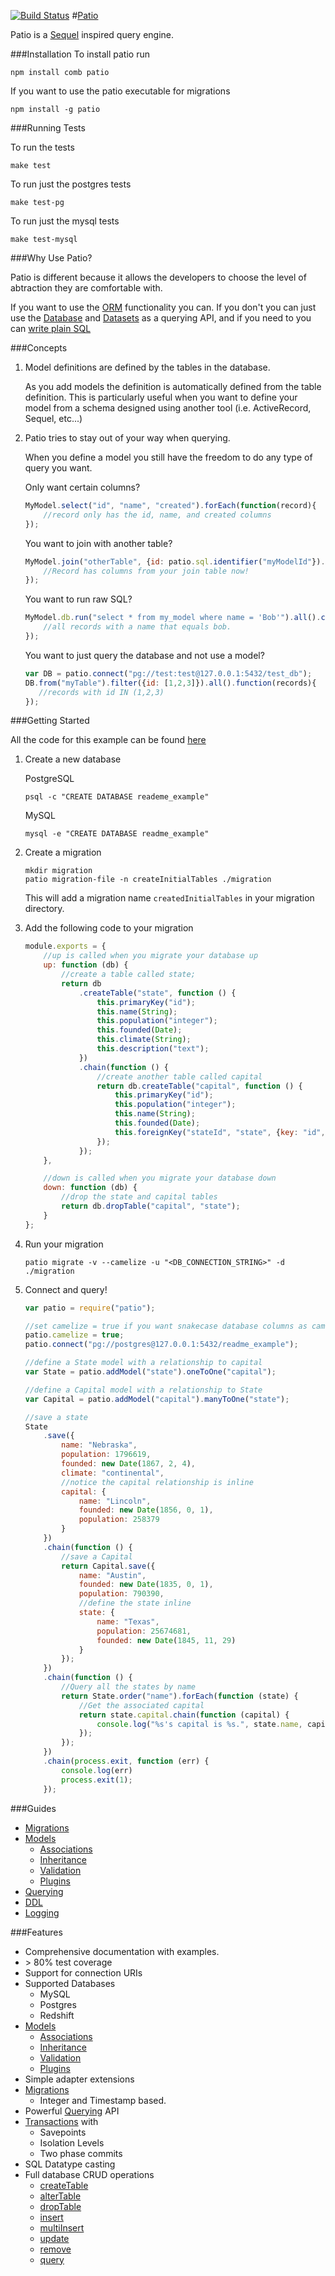 [![Build Status](https://travis-ci.org/C2FO/patio.svg?branch=master)](https://travis-ci.org/C2FO/patio)
#[Patio](http://c2fo.github.com/patio)

Patio is a <a href="http://sequel.rubyforge.org/" target="patioapi">Sequel</a> inspired query engine.

###Installation
To install patio run

`npm install comb patio`

If you want to use the patio executable for migrations

`npm install -g patio`

###Running Tests

To run the tests 

```
make test
```

To run just the postgres tests

```
make test-pg
```

To run just the mysql tests

```
make test-mysql
```

###Why Use Patio?
                                                                                                                                                             
Patio is different because it allows the developers to choose the level of abtraction they are comfortable with.                                             

If you want to use the [ORM](http://c2fo.github.com/patio/models.html) functionality you can. If you don't you can just use the [Database](http://c2fo.github.com/patio/DDL.html) and [Datasets](http://c2fo.github.com/patio/querying.html) as a querying API, and if you need to you can [write plain SQL](http://c2fo.github.com/patio/patio_Database.html#run)

###Concepts

1. Model definitions are defined by the tables in the database.

    As you add models the definition is automatically defined from the table definition. This is particularly useful when you want to define your model from a schema designed using another tool (i.e. ActiveRecord, Sequel, etc...)

2. Patio tries to stay out of your way when querying.

    When you define a model you still have the freedom to do any type of query you want.

    Only want certain columns?

    ```javascript
    MyModel.select("id", "name", "created").forEach(function(record){
        //record only has the id, name, and created columns
    });
    ```

    You want to join with another table?

    ```javascript
    MyModel.join("otherTable", {id: patio.sql.identifier("myModelId"}).forEach(function(record){
        //Record has columns from your join table now!
    });
    ```

    You want to run raw SQL?

    ```javascript
    MyModel.db.run("select * from my_model where name = 'Bob'").all().chain(function(records){
        //all records with a name that equals bob.
    });
    ```

    You want to just query the database and not use a model?

    ```javascript
    var DB = patio.connect("pg://test:test@127.0.0.1:5432/test_db");
    DB.from("myTable").filter({id: [1,2,3]}).all().function(records){
       //records with id IN (1,2,3)
    });
    ```

                                                                                                                                                                                                                                                                                                                                                                                                                                                                                                                                                                                                                                                                                         
###Getting Started

All the code for this example can be found [here](https://github.com/C2FO/patio/tree/master/example/readme-example)

1. Create a new database

    PostgreSQL
    ```
    psql -c "CREATE DATABASE reademe_example"
    ```

    MySQL

    ```
    mysql -e "CREATE DATABASE readme_example"
    ```

2. Create a migration

    ```
    mkdir migration
    patio migration-file -n createInitialTables ./migration
    ```

    This will add a migration name `createdInitialTables` in your migration directory.

2. Add the following code to your migration

    ```javascript
    module.exports = {
        //up is called when you migrate your database up
        up: function (db) {
            //create a table called state;
            return db
                .createTable("state", function () {
                    this.primaryKey("id");
                    this.name(String);
                    this.population("integer");
                    this.founded(Date);
                    this.climate(String);
                    this.description("text");
                })
                .chain(function () {
                    //create another table called capital
                    return db.createTable("capital", function () {
                        this.primaryKey("id");
                        this.population("integer");
                        this.name(String);
                        this.founded(Date);
                        this.foreignKey("stateId", "state", {key: "id", onDelete: "CASCADE"});
                    });
                });
        },

        //down is called when you migrate your database down
        down: function (db) {
            //drop the state and capital tables
            return db.dropTable("capital", "state");
        }
    };
    ```

3. Run your migration

    ```
    patio migrate -v --camelize -u "<DB_CONNECTION_STRING>" -d ./migration
    ```


4. Connect and query!
                                                                                                                      
    ```javascript
    var patio = require("patio");

    //set camelize = true if you want snakecase database columns as camelcase
    patio.camelize = true;
    patio.connect("pg://postgres@127.0.0.1:5432/readme_example");

    //define a State model with a relationship to capital
    var State = patio.addModel("state").oneToOne("capital");

    //define a Capital model with a relationship to State
    var Capital = patio.addModel("capital").manyToOne("state");

    //save a state
    State
        .save({
            name: "Nebraska",
            population: 1796619,
            founded: new Date(1867, 2, 4),
            climate: "continental",
            //notice the capital relationship is inline
            capital: {
                name: "Lincoln",
                founded: new Date(1856, 0, 1),
                population: 258379
            }
        })
        .chain(function () {
            //save a Capital
            return Capital.save({
                name: "Austin",
                founded: new Date(1835, 0, 1),
                population: 790390,
                //define the state inline
                state: {
                    name: "Texas",
                    population: 25674681,
                    founded: new Date(1845, 11, 29)
                }
            });
        })
        .chain(function () {
            //Query all the states by name
            return State.order("name").forEach(function (state) {
                //Get the associated capital
                return state.capital.chain(function (capital) {
                    console.log("%s's capital is %s.", state.name, capital.name);
                });
            });
        })
        .chain(process.exit, function (err) {
            console.log(err)
            process.exit(1);
        });
    ```

###Guides

* [Migrations](http://c2fo.github.com/patio/migrations.html)
* [Models](http://c2fo.github.com/patio/models.html)
    * [Associations](http://c2fo.github.com/patio/associations.html)
    * [Inheritance](http://c2fo.github.com/patio/model-inheritance.html)
    * [Validation](http://c2fo.github.com/patio/validation.html)
    * [Plugins](http://c2fo.github.com/patio/plugins.html)
* [Querying](http://c2fo.github.com/patio/querying.html)
* [DDL](http://c2fo.github.com/patio/DDL.html)
* [Logging](http://c2fo.github.com/patio/logging.html)

###Features

* Comprehensive documentation with examples.
* &gt; 80% test coverage
* Support for connection URIs
* Supported Databases
    * MySQL
    * Postgres
    * Redshift
* [Models](http://c2fo.github.com/patio/models.html)
    * [Associations](http://c2fo.github.com/patio/associations.html)
    * [Inheritance](http://c2fo.github.com/patio/model-inheritance.html)
    * [Validation](http://c2fo.github.com/patio/validation.html)
    * [Plugins](http://c2fo.github.com/patio/plugins.html)
* Simple adapter extensions
* [Migrations](http://c2fo.github.com/patio/migrations.html)
    * Integer and Timestamp based.
* Powerful [Querying](http://c2fo.github.com/patio/querying.html) API
* [Transactions](http://c2fo.github.com/patio/patio_Database.html#transaction) with
    * Savepoints
    * Isolation Levels
    * Two phase commits
* SQL Datatype casting
* Full database CRUD operations
    * [createTable](http://c2fo.github.com/patio/patio_Database.html#createTable)
    * [alterTable](http://c2fo.github.com/patio/patio_Database.html#alterTable)
    * [dropTable](http://c2fo.github.com/patio/patio_Database.html#dropTable)
    * [insert](http://c2fo.github.com/patio/patio_Dataset.html#insert)
    * [multiInsert](http://c2fo.github.com/patio/patio_Dataset.html#multiInsert)
    * [update](http://c2fo.github.com/patio/patio_Dataset.html#update)
    * [remove](http://c2fo.github.com/patio/patio_Dataset.html#remove)
    * [query](http://c2fo.github.com/patio/patio_Dataset.html#filter)




